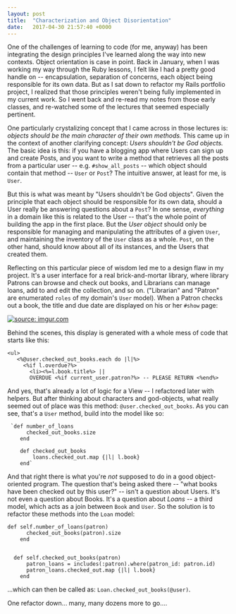 ```yaml
---
layout: post
title:  "Characterization and Object Disorientation"
date:   2017-04-30 21:57:40 +0000
---
```



One of the challenges of learning to code (for me, anyway) has been integrating the design principles I've learned along the way into new contexts. Object orientation is case in point. Back in January, when I was working my way through the Ruby lessons, I felt like I had a pretty good handle on -- encapsulation, separation of concerns, each object being responsible for its own data. But as I sat down to refactor my Rails portfolio project, I realized that those principles weren't being fully implemented in my current work. So I went back and re-read my notes from those early classes, and re-watched some of the lectures that seemed especially pertinent. 

One particularly crystalizing concept that I came across in those lectures is: *objects should be the main character of their own methods.*  This came up in the context of another clarifying concept: *Users shouldn't be God objects.* The basic idea is this: if you have a blogging app where Users can sign up and create Posts, and you want to write a method that retrieves all the posts from a particular user -- e.g. `#show_all_posts` -- which object should contain that method -- `User` or `Post`? The intuitive answer, at least for me, is `User`. 

But this is what was meant by "Users shouldn't be God objects". Given the principle that each object should be responsible for its own data, should a User really be answering questions about a `Post`? In one sense, *everything* in a domain like this is related to the User -- that's the whole point of building the app in the first place. But the *User object* should only be responsible for managing and manipulating the attributes of a given `User`, and maintaining the inventory of the `User` class as a whole.  `Post`, on the other hand, should know about all of its instances, and the Users that created them. 

Reflecting on this particular piece of wisdom led me to a design flaw in my project. It's a user interface for a real brick-and-mortar library, where library Patrons can browse and check out books, and Librarians can manage loans, add to and edit the collection, and so on. ("Librarian" and "Patron" are enumerated `roles` of my domain's `User` model). When a Patron checks out a book, the title and due date are displayed on his or her `#show` page: 

<a href="http://imgur.com/z6euz7f"><img src="http://i.imgur.com/z6euz7f.png" title="source: imgur.com" /></a>

Behind the scenes, this display is generated with a whole mess of code that starts like this: 

```
<ul>
   <%@user.checked_out_books.each do |l|%>
     <%if l.overdue?%>
       <li><%=l.book.title%> ||
       OVERDUE <%if current_user.patron?%> -- PLEASE RETURN <%end%>
```

And yes, that's already a lot of logic for a View -- I refactored later with helpers. But after thinking about characters and god-objects, what really seemed out of place was this method: `@user.checked_out_books`. As you can see, that's a `User` method, build into the model like so: 

```
 `def number_of_loans
  	  checked_out_books.size
  	end
  
  	def checked_out_books
   		loans.checked_out.map {|l| l.book}
  	end`
```

And that right there is what you're *not* supposed to do in a good object-oriented program. The question that's being asked there -- "what books have been checked out by this user?" -- isn't a question about Users. It's not even a question about Books. It's a question about *Loans* -- a third model, which acts as a join between `Book` and `User`. So the solution is to refactor these methods into the `Loan` model: 

```
def self.number_of_loans(patron)
	  checked_out_books(patron).size
	end
	
  
  def self.checked_out_books(patron)
	  patron_loans = includes(:patron).where(patron_id: patron.id)
	  patron_loans.checked_out.map {|l| l.book}
	end
```

...which can then be called as: `Loan.checked_out_books(@user)`.

One refactor down... many, many dozens more to go....
		
		

